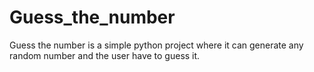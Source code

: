 # Guess_the_number
Guess the number is a simple python project where it can generate any random number and the user have to guess it.

